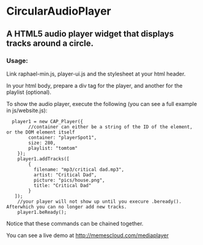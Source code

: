 # CircularAudioPlayer

## A HTML5 audio player widget that displays tracks around a circle.

### Usage:

Link raphael-min.js, player-ui.js and the stylesheet at your html header.

In your html body, prepare a div tag for the player, and another for the playlist (optional).

To show the audio player, execute the following (you can see a full example in js/website.js):
```
  player1 = new CAP_Player({
        //container can either be a string of the ID of the element, or the DOM element itself
        container: "playerSpot1",
        size: 280,
        playlist: "tomtom"
    });
	player1.addTracks([
		{
          filename: "mp3/critical dad.mp3",
          artist: "Critical Dad",
          picture: "pics/house.png",
          title: "Critical Dad"
		}
   ]);
    //your player will not show up until you execure .beready(). Afterwhich you can no longer add new tracks.
    player1.beReady();
```    
Notice that these commands can be chained together.

You can see a live demo at http://memescloud.com/mediaplayer
